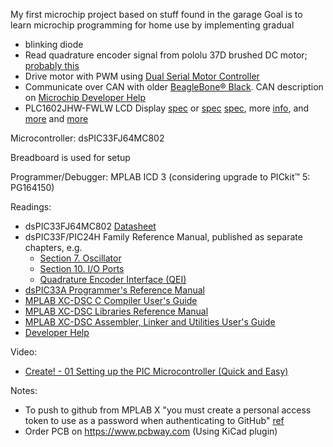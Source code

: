 My first microchip project based on stuff found in the garage
Goal is to learn microchip programming for home use by implementing gradual
- blinking diode
- Read quadrature encoder signal from pololu 37D brushed DC motor; [probably this](https://www.pololu.com/product/4691)
- Drive motor with PWM using [Dual Serial Motor Controller](https://www.pololu.com/product/2078)
- Communicate over CAN with older [BeagleBone® Black](https://www.beagleboard.org/boards/beaglebone-black). CAN description on [Microchip Developer Help](https://developerhelp.microchip.com/xwiki/bin/view/applications/can/)
- PLC1602JHW-FWLW LCD Display [spec](https://www.openhacks.com/uploadsproductos/eone-1602a1.pdf) or [spec](https://www.micros.com.pl/mediaserver/O_LCM162-wfpc_0001.pdf) [spec](https://www.hantronix.com/down/ks0066u.pdf), more [info](https://www.gibbard.me/hd44780_lcd_screen/), and [more](https://www.analog.com/media/en/technical-documentation/application-notes/AN-908.pdf) and [more](https://www.alldatasheet.pl/datasheet-pdf/view/63663/HITACHI/HD44780U.html)

Microcontroller: dsPIC33FJ64MC802

Breadboard is used for setup

Programmer/Debugger: MPLAB ICD 3 (considering upgrade to PICkit™ 5: PG164150)

Readings: 
- dsPIC33FJ64MC802 [Datasheet](https://ww1.microchip.com/downloads/aemDocuments/documents/OTH/ProductDocuments/DataSheets/70291G.pdf)
- dsPIC33F/PIC24H Family Reference Manual, published as separate chapters, e.g.
  - [Section 7. Oscillator](https://ww1.microchip.com/downloads/en/DeviceDoc/70186E.pdf)
  - [Section 10. I/O Ports](https://ww1.microchip.com/downloads/aemDocuments/documents/OTH/ProductDocuments/ReferenceManuals/70193D.pdf)
  - [Quadrature Encoder Interface (QEI)](https://ww1.microchip.com/downloads/aemDocuments/documents/MCU16/ProductDocuments/ReferenceManuals/dsPIC33-PIC24-FRM-Quadrature-Encoder-Interface-QEI-DS70000601D.pdf)
- [dsPIC33A Programmer's Reference Manual](https://ww1.microchip.com/downloads/aemDocuments/documents/MCU16/ProductDocuments/ReferenceManuals/dsPIC33A-Programmers-Reference-Manual-DS70005540.pdf)
- [MPLAB XC-DSC C Compiler User's Guide](https://ww1.microchip.com/downloads/aemDocuments/documents/DEV/ProductDocuments/UserGuides/MPLAB-XC-DSC-C-Compiler-User-Guide-DS50003589.pdf)
- [MPLAB XC-DSC Libraries Reference Manual](https://ww1.microchip.com/downloads/aemDocuments/documents/DEV/ProductDocuments/ReferenceManuals/MPLAB-XC-DSC-Libraries-Reference-Manual-DS50003591.pdf)
- [MPLAB XC-DSC Assembler, Linker and Utilities User's Guide](https://ww1.microchip.com/downloads/aemDocuments/documents/DEV/ProductDocuments/UserGuides/MPLAB-XC-DSC-Assembler-Linker-and-Utilities-User-Guide-DS50003590.pdf)
- [Developer Help](https://developerhelp.microchip.com/xwiki/bin/view/Main/)

Video:
 - [Create! - 01 Setting up the PIC Microcontroller (Quick and Easy)](https://www.youtube.com/watch?v=CSCDfCr5kDo&t=996s)

Notes:
- To push to github from MPLAB X "you must create a personal access token to use as a password when authenticating to GitHub" [ref](https://microchip.my.site.com/s/article/Github-2-factor-authentification-in-MPLAB-X)
- Order PCB on https://www.pcbway.com (Using KiCad plugin)
